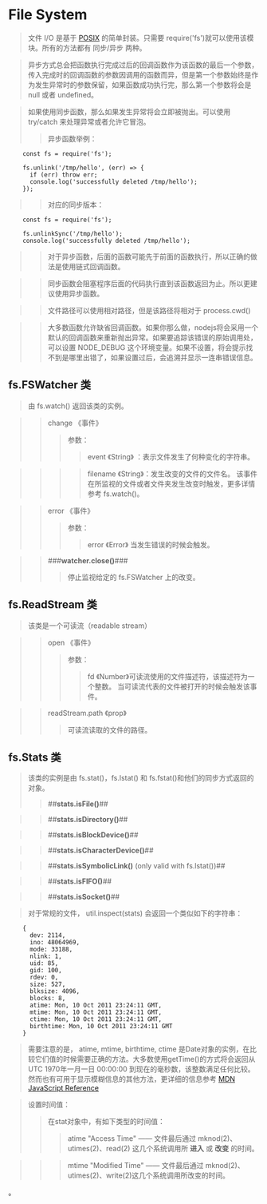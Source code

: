 # File System

> 文件 I/O 是基于 [POSIX](http://baike.baidu.com/link?url=g8KOncX8kOP4l_stJnWfhkigrU_gHvbCrfJ_yskZsuCsPhKC8My4cFwZwCtFM9F8PBJJZOWticm5inEKWN_URK "可移植性操作系统接口") 的简单封装。只需要 require('fs')就可以使用该模块。所有的方法都有 同步/异步 两种。  

> 异步方式总会把函数执行完成过后的回调函数作为该函数的最后一个参数，传入完成时的回调函数的参数因调用的函数而异，但是第一个参数始终是作为发生异常时的参数保留，如果函数成功执行完，那么第一个参数将会是 null 或者 undefined。

> 如果使用同步函数，那么如果发生异常将会立即被抛出。可以使用 try/catch 来处理异常或者允许它冒泡。
>> 异步函数举例：

        const fs = require('fs');

        fs.unlink('/tmp/hello', (err) => {
          if (err) throw err;
          console.log('successfully deleted /tmp/hello');
        });

>> 对应的同步版本：

        const fs = require('fs');

        fs.unlinkSync('/tmp/hello');
        console.log('successfully deleted /tmp/hello');

>> 对于异步函数，后面的函数可能先于前面的函数执行，所以正确的做法是使用链式回调函数。

>> 同步函数会阻塞程序后面的代码执行直到该函数返回为止。所以更建议使用异步函数。

>> 文件路径可以使用相对路径，但是该路径将相对于 process.cwd()

>> 大多数函数允许缺省回调函数。如果你那么做，nodejs将会采用一个默认的回调函数来重新抛出异常。如果要追踪该错误的原始调用处，可以设置 NODE_DEBUG 这个环境变量。如果不设置，将会提示找不到是哪里出错了，如果设置过后，会追溯并显示一连串错误信息。

## fs.FSWatcher 类
> 由 fs.watch() 返回该类的实例。

>> change 《事件》
>>> 参数：
>>>> event 《String》 ：表示文件发生了何种变化的字符串。

>>>> filename 《String》：发生改变的文件的文件名。
>>> 该事件在所监视的文件或者文件夹发生改变时触发，更多详情参考 fs.watch()。

>> error 《事件》
>>> 参数：
>>>> error 《Error》
>>> 当发生错误的时候会触发。

>> ###__watcher.close()__###
>>> 停止监视给定的 fs.FSWatcher 上的改变。

## fs.ReadStream 类
> 该类是一个可读流（readable stream）

>> open 《事件》
>>> 参数：
>>>> fd 《Number》可读流使用的文件描述符，该描述符为一个整数。
>>> 当可读流代表的文件被打开的时候会触发该事件。

>> readStream.path 《prop》
>>> 可读流读取的文件的路径。

## fs.Stats 类
> 该类的实例是由 fs.stat()，fs.lstat() 和 fs.fstat()和他们的同步方式返回的对象。
>> ##__stats.isFile()__##

>> ##__stats.isDirectory()__##

>> ##__stats.isBlockDevice()__##

>> ##__stats.isCharacterDevice()__##

>> ##__stats.isSymbolicLink()__ (only valid with fs.lstat())##

>> ##__stats.isFIFO()__##

>> ##__stats.isSocket()__##

>对于常规的文件， util.inspect(stats) 会返回一个类似如下的字符串：

        {
          dev: 2114,
          ino: 48064969,
          mode: 33188,
          nlink: 1,
          uid: 85,
          gid: 100,
          rdev: 0,
          size: 527,
          blksize: 4096,
          blocks: 8,
          atime: Mon, 10 Oct 2011 23:24:11 GMT,
          mtime: Mon, 10 Oct 2011 23:24:11 GMT,
          ctime: Mon, 10 Oct 2011 23:24:11 GMT,
          birthtime: Mon, 10 Oct 2011 23:24:11 GMT
        }

> 需要注意的是， atime, mtime, birthtime, ctime 是Date对象的实例，在比较它们值的时候需要正确的方法。大多数使用getTime()的方式将会返回从 UTC 1970年一月一日 00:00:00 到现在的毫秒数，该整数满足任何比较。然而也有可用于显示模糊信息的其他方法，更详细的信息参考 [MDN JavaScript Reference](https://developer.mozilla.org/en-US/docs/Web/JavaScript/Reference/Global_Objects/Date)

> 设置时间值：
>> 在stat对象中，有如下类型的时间值：
>>> atime "Access Time" —— 文件最后通过 mknod(2)、utimes(2)、read(2) 这几个系统调用所 **进入** 或 **改变** 的时间。

>>> mtime "Modified Time" —— 文件最后通过 mknod(2)、 utimes(2)、write(2)这几个系统调用所改变的时间。































































































































。
